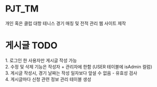 # PJT_TM
개인 혹은 클럽 대항 테니스 경기 매칭 및 전적 관리 웹 사이트 제작

<h1> 게시글 TODO </h1>
<p>1. 로그인 한 사용자만 게시글 작성 가능<br/>
2. 수정 및 삭제 기능은 작성자 + 관리자에 한함 (USER 테이블에 isAdmin 컬럼)<br/>
3. 게시글 작성시, 경기 날짜는 작성 일자보다 앞설 수 없음 - 유효성 검사<br/>
4. 게시글마다 신청 관련 정보 관리 테이블 생성
</p>
